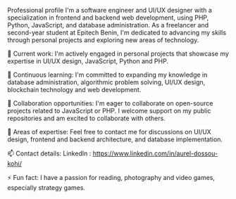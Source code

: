 Professional profile
I'm a software engineer and UI/UX designer with a specialization in frontend and backend web development, using PHP, Python, JavaScript, and database administration. As a freelancer and second-year student at Epitech Benin, I'm dedicated to advancing my skills through personal projects and exploring new areas of technology.

🔭 Current work:
I'm actively engaged in personal projects that showcase my expertise in UI/UX design, JavaScript, Python and PHP.

🌱 Continuous learning:
I'm committed to expanding my knowledge in database administration, algorithmic problem solving, UI/UX design, blockchain technology and web development.

👯 Collaboration opportunities:
I'm eager to collaborate on open-source projects related to JavaScript or PHP. I welcome support on my public repositories and am excited to collaborate with others.

💬 Areas of expertise:
Feel free to contact me for discussions on UI/UX design, frontend and backend architecture, and database implementation.

📫 Contact details:
LinkedIn : https://www.linkedin.com/in/aurel-dossou-kohi/

⚡ Fun fact:
I have a passion for reading, photography and video games, especially strategy games.
